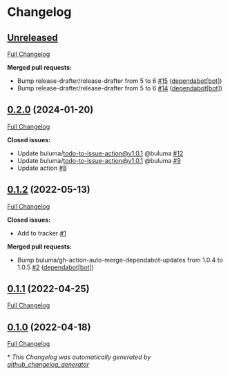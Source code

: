 # Changelog

## [Unreleased](https://github.com/buluma/ansible-role-sosreport/tree/HEAD)

[Full Changelog](https://github.com/buluma/ansible-role-sosreport/compare/0.2.0...HEAD)

**Merged pull requests:**

- Bump release-drafter/release-drafter from 5 to 6 [\#15](https://github.com/buluma/ansible-role-sosreport/pull/15) ([dependabot[bot]](https://github.com/apps/dependabot))
- Bump release-drafter/release-drafter from 5 to 6 [\#14](https://github.com/buluma/ansible-role-sosreport/pull/14) ([dependabot[bot]](https://github.com/apps/dependabot))

## [0.2.0](https://github.com/buluma/ansible-role-sosreport/tree/0.2.0) (2024-01-20)

[Full Changelog](https://github.com/buluma/ansible-role-sosreport/compare/0.1.2...0.2.0)

**Closed issues:**

- Update buluma/todo-to-issue-action@v1.0.1 @buluma [\#12](https://github.com/buluma/ansible-role-sosreport/issues/12)
- Update buluma/todo-to-issue-action@v1.0.1 @buluma [\#9](https://github.com/buluma/ansible-role-sosreport/issues/9)
- Update action [\#8](https://github.com/buluma/ansible-role-sosreport/issues/8)

## [0.1.2](https://github.com/buluma/ansible-role-sosreport/tree/0.1.2) (2022-05-13)

[Full Changelog](https://github.com/buluma/ansible-role-sosreport/compare/0.1.1...0.1.2)

**Closed issues:**

- Add to tracker [\#1](https://github.com/buluma/ansible-role-sosreport/issues/1)

**Merged pull requests:**

- Bump buluma/gh-action-auto-merge-dependabot-updates from 1.0.4 to 1.0.5 [\#2](https://github.com/buluma/ansible-role-sosreport/pull/2) ([dependabot[bot]](https://github.com/apps/dependabot))

## [0.1.1](https://github.com/buluma/ansible-role-sosreport/tree/0.1.1) (2022-04-25)

[Full Changelog](https://github.com/buluma/ansible-role-sosreport/compare/0.1.0...0.1.1)

## [0.1.0](https://github.com/buluma/ansible-role-sosreport/tree/0.1.0) (2022-04-18)

[Full Changelog](https://github.com/buluma/ansible-role-sosreport/compare/57ec38a47d83c8bd153a54afd78a6a9833cc8866...0.1.0)



\* *This Changelog was automatically generated by [github_changelog_generator](https://github.com/github-changelog-generator/github-changelog-generator)*
